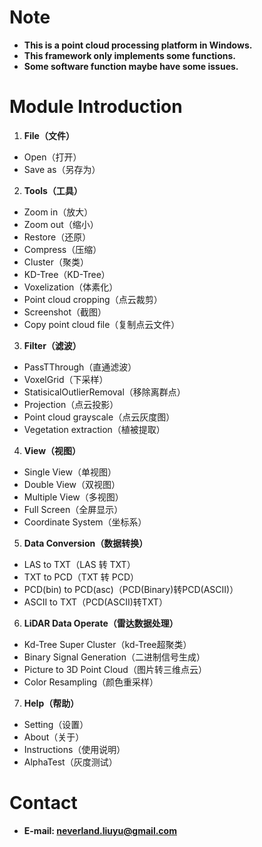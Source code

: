 # Note

 - **This is a point cloud processing platform in Windows.**
 - **This framework only implements some functions.**
 - **Some software function maybe have some issues.**

# Module Introduction

 1. **File（文件）**
   - Open（打开）
   - Save as（另存为）
 2. **Tools（工具）**
   - Zoom in（放大）
   - Zoom out（缩小）
   - Restore（还原）
   - Compress（压缩）
   - Cluster（聚类）
   - KD-Tree（KD-Tree）
   - Voxelization（体素化）
   - Point cloud cropping（点云裁剪）
   - Screenshot（截图）
   - Copy point cloud file（复制点云文件）
 3. **Filter（滤波）**
   - PassTThrough（直通滤波）
   - VoxelGrid（下采样）
   - StatisicalOutlierRemoval（移除离群点）
   - Projection（点云投影）
   - Point cloud grayscale（点云灰度图）
   - Vegetation extraction（植被提取）
 4. **View（视图）**
   - Single View（单视图）
   - Double View（双视图）
   - Multiple View（多视图）
   - Full Screen（全屏显示）
   - Coordinate System（坐标系）
 5. **Data Conversion（数据转换）**
   - LAS to TXT（LAS 转 TXT）
   - TXT to PCD（TXT 转 PCD）
   - PCD(bin) to PCD(asc)（PCD(Binary)转PCD(ASCII)）
   - ASCII to TXT（PCD(ASCII)转TXT）
 6. **LiDAR Data Operate（雷达数据处理）**
   - Kd-Tree Super Cluster（kd-Tree超聚类）
   - Binary Signal Generation（二进制信号生成）
   - Picture to 3D Point Cloud（图片转三维点云）
   - Color Resampling（颜色重采样）
 7. **Help（帮助）**
   - Setting（设置）
   - About（关于）
   - Instructions（使用说明）
   - AlphaTest（灰度测试）

# Contact

 - **E-mail: neverland.liuyu@gmail.com**